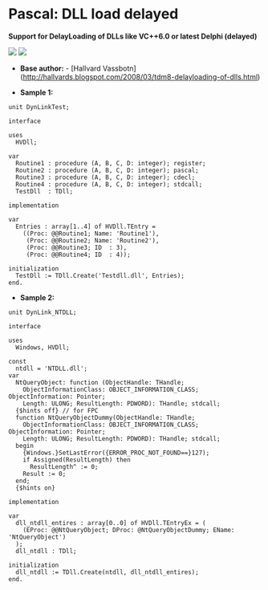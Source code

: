 # Pascal: DLL load delayed
**Support for DelayLoading of DLLs like VC++6.0 or latest Delphi (delayed)**

![](https://tokei.rs/b1/github/pult/dll_load_delay?category=code) ![](https://tokei.rs/b1/github/pult/dll_load_delay?category=files)

- **Base author:**
      - [Hallvard Vassbotn] (http://hallvards.blogspot.com/2008/03/tdm8-delayloading-of-dlls.html)
 
- **Sample 1:**
```delphi
unit DynLinkTest;

interface

uses
  HVDll;

var
  Routine1 : procedure (A, B, C, D: integer); register;
  Routine2 : procedure (A, B, C, D: integer); pascal;
  Routine3 : procedure (A, B, C, D: integer); cdecl;
  Routine4 : procedure (A, B, C, D: integer); stdcall;
  TestDll  : TDll;

implementation

var
  Entries : array[1..4] of HVDll.TEntry =
    ((Proc: @@Routine1; Name: 'Routine1'),
     (Proc: @@Routine2; Name: 'Routine2'),
     (Proc: @@Routine3; ID  : 3),
     (Proc: @@Routine4; ID  : 4));

initialization
  TestDll := TDll.Create('Testdll.dll', Entries);
end.
```

- **Sample 2:**
```delphi
unit DynLink_NTDLL;

interface

uses
  Windows, HVDll;

const
  ntdll = 'NTDLL.dll';
var
  NtQueryObject: function (ObjectHandle: THandle;
    ObjectInformationClass: OBJECT_INFORMATION_CLASS; ObjectInformation: Pointer;
    Length: ULONG; ResultLength: PDWORD): THandle; stdcall;
  {$hints off} // for FPC
  function NtQueryObjectDummy(ObjectHandle: THandle;
    ObjectInformationClass: OBJECT_INFORMATION_CLASS; ObjectInformation: Pointer;
    Length: ULONG; ResultLength: PDWORD): THandle; stdcall;
  begin
    {Windows.}SetLastError({ERROR_PROC_NOT_FOUND==}127);
    if Assigned(ResultLength) then
      ResultLength^ := 0;
    Result := 0;
  end;
  {$hints on}

implementation

var
  dll_ntdll_entires : array[0..0] of HVDll.TEntryEx = (
    (EProc: @@NtQueryObject; DProc: @NtQueryObjectDummy; EName: 'NtQueryObject')
  );
  dll_ntdll : TDll;

initialization
  dll_ntdll := TDll.Create(ntdll, dll_ntdll_entires);
end.
```
